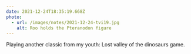 ```yaml
---
date: 2021-12-24T18:35:19.668Z
photo:
  - url: /images/notes/2021-12-24-tvi19.jpg
    alt: Roo holds the Pteranodon figure
---
```

Playing another classic from my youth: Lost valley of the dinosaurs game. 
